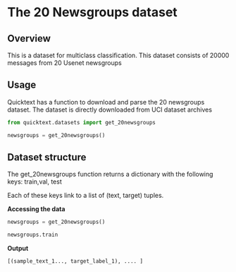 # The 20 Newsgroups dataset

## Overview

This is a dataset for multiclass classification. This dataset consists of 20000 messages from 20 Usenet newsgroups

## Usage 

Quicktext has a function to download and parse the 20 newsgroups dataset. 
The dataset is directly downloaded from UCI dataset archives

```python
from quicktext.datasets import get_20newsgroups

newsgroups = get_20newsgroups()
```


## Dataset structure

The get_20newsgroups function returns a dictionary with the following keys: train,val, test

Each of these keys link to a list of (text, target) tuples.

__Accessing the data__

```python hl_lines="3"
newsgroups = get_20newsgroups()

newsgroups.train
```

__Output__
```python
[(sample_text_1..., target_label_1), .... ]
```

